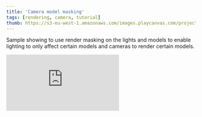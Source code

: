 ```yaml
---
title: 'Camera model masking'
tags: [rendering, camera, tutorial]
thumb: https://s3-eu-west-1.amazonaws.com/images.playcanvas.com/projects/12/436772/B47904-image-75.jpg
---
```

Sample showing to use render masking on the lights and models to enable lighting to only affect certain models and cameras to render certain models.
<div className="iframe-container">
    <iframe loading="lazy" src="https://playcanv.as/p/D4ZYtQrG/" title="Camera model masking" webkitallowfullscreen="true" mozallowfullscreen="true" allow="autoplay" allowfullscreen="true" allowvr="" scrolling="no" frameborder="0" />
</div>
